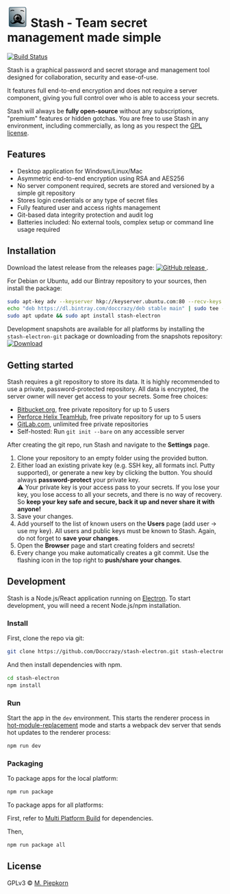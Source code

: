 # <img alt="Logo" src="https://raw.githubusercontent.com/Doccrazy/stash-electron/master/app/logo3.svg?sanitize=true" width="48" height="48"/> Stash - Team secret management made simple

[![Build Status](https://travis-ci.org/Doccrazy/stash-electron.svg?branch=master)](https://travis-ci.org/Doccrazy/stash-electron)

Stash is a graphical password and secret storage and management tool designed for collaboration, security and ease-of-use.
 
It features full end-to-end encryption and does not require a server component, giving you full control over who is able to access your secrets.

Stash will always be **fully open-source** without any subscriptions, "premium" features or hidden gotchas. You are free to use Stash in any environment, including commercially, as long as you respect the [GPL license](https://github.com/Doccrazy/stash-electron/blob/master/LICENSE).

## Features

- Desktop application for Windows/Linux/Mac
- Asymmetric end-to-end encryption using RSA and AES256
- No server component required, secrets are stored and versioned by a simple git repository
- Stores login credentials or any type of secret files
- Fully featured user and access rights management
- Git-based data integrity protection and audit log
- Batteries included: No external tools, complex setup or command line usage required

## Installation

Download the latest release from the releases page: [ ![GitHub release](https://img.shields.io/github/release/Doccrazy/stash-electron.svg) ](https://github.com/Doccrazy/stash-electron/releases).

For Debian or Ubuntu, add our Bintray repository to your sources, then install the package:
```bash
sudo apt-key adv --keyserver hkp://keyserver.ubuntu.com:80 --recv-keys 379CE192D401AB61
echo "deb https://dl.bintray.com/doccrazy/deb stable main" | sudo tee -a /etc/apt/sources.list
sudo apt update && sudo apt install stash-electron
```

Development snapshots are available for all platforms by installing the `stash-electron-git` package or downloading from the snapshots repository: [ ![Download](https://api.bintray.com/packages/doccrazy/bin/stash-electron-git/images/download.svg) ](https://bintray.com/doccrazy/bin/stash-electron-git/_latestVersion)

## Getting started

Stash requires a git repository to store its data. It is highly recommended to use a private, password-protected repository. All data is encrypted, the server owner will never get access to your secrets. Some free choices:
- [Bitbucket.org](https://bitbucket.org), free private repository for up to 5 users
- [Perforce Helix TeamHub](https://www.perforce.com/git-hosting), free private repository for up to 5 users
- [GitLab.com](https://gitlab.com/users/sign_in#register-pane), unlimited free private repositories
- Self-hosted: Run `git init --bare` on any accessible server

After creating the git repo, run Stash and navigate to the **Settings** page.
1. Clone your repository to an empty folder using the provided button.
2. Either load an existing private key (e.g. SSH key, all formats incl. Putty supported), or generate a new key by clicking the button. You should always **password-protect** your private key.  
:warning: Your private key is your access pass to your secrets. If you lose your key, you lose access to all your secrets, and there is no way of recovery. So **keep your key safe and secure, back it up and never share it with anyone!**
3. Save your changes.
4. Add yourself to the list of known users on the **Users** page (add user -> use my key). All users and public keys must be known to Stash. Again, do not forget to **save your changes**.
5. Open the **Browser** page and start creating folders and secrets!
6. Every change you make automatically creates a git commit. Use the flashing icon in the top right to **push/share your changes**.

## Development

Stash is a Node.js/React application running on [Electron](https://electronjs.org). To start development, you will need a recent Node.js/npm installation. 

### Install

First, clone the repo via git:

```bash
git clone https://github.com/Doccrazy/stash-electron.git stash-electron
```

And then install dependencies with npm.

```bash
cd stash-electron
npm install
```

### Run

Start the app in the `dev` environment. This starts the renderer process in [hot-module-replacement](https://webpack.js.org/guides/hmr-react/) mode and starts a webpack dev server that sends hot updates to the renderer process:

```bash
npm run dev
```

### Packaging

To package apps for the local platform:

```bash
npm run package
```

To package apps for all platforms:

First, refer to [Multi Platform Build](https://www.electron.build/multi-platform-build) for dependencies.

Then,

```bash
npm run package all
```

## License
GPLv3 © [M. Piepkorn](https://github.com/Doccrazy)
